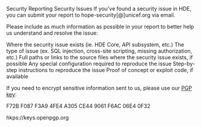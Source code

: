 Security
Reporting Security Issues
If you've found a security issue in HDE, you can submit your report to hope-security[@]unicef.org via email.

Please include as much information as possible in your report to better help us understand and resolve the issue:

Where the security issue exists (ie. HDE Core, API subsystem, etc.)
The type of issue (ex. SQL injection, cross-site scripting, missing authorization, etc.)
Full paths or links to the source files where the security issue exists, if possible
Any special configuration required to reproduce the issue
Step-by-step instructions to reproduce the issue
Proof of concept or exploit code, if available

If you need to encrypt sensitive information sent to us, please use our [PGP key](https://keys.openpgp.org/vks/v1/by-fingerprint/F72BF087F3A94FE4A305CE449061F6AC06E40F32):


F72B F087 F3A9 4FE4 A305 CE44 9061 F6AC 06E4 0F32


hkps://keys.openpgp.org
